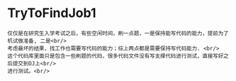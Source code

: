 # TryToFindJob1

	仅仅是在研究生入学考试之后，有些空闲时间，刷一点题，一是保持能写代码的能力，提前为了机试做准备, 二是<br/>
	考虑最坏的结果，找工作也需要写代码的能力；综上两点都是需要保持写代码能力. <br/>
	这个代码库里面只是包含一些刷题的代码，很多代码文件没有写支撑代码进行测试，直接写好之后提交到OJ上<br/>
	进行测试。<br/> 